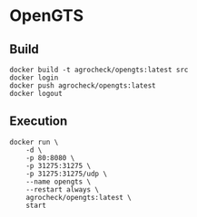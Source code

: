 # OpenGTS


## Build

```
docker build -t agrocheck/opengts:latest src
docker login
docker push agrocheck/opengts:latest
docker logout
```


## Execution

```
docker run \
    -d \
    -p 80:8080 \
    -p 31275:31275 \
    -p 31275:31275/udp \
    --name opengts \
    --restart always \
    agrocheck/opengts:latest \
    start
```
